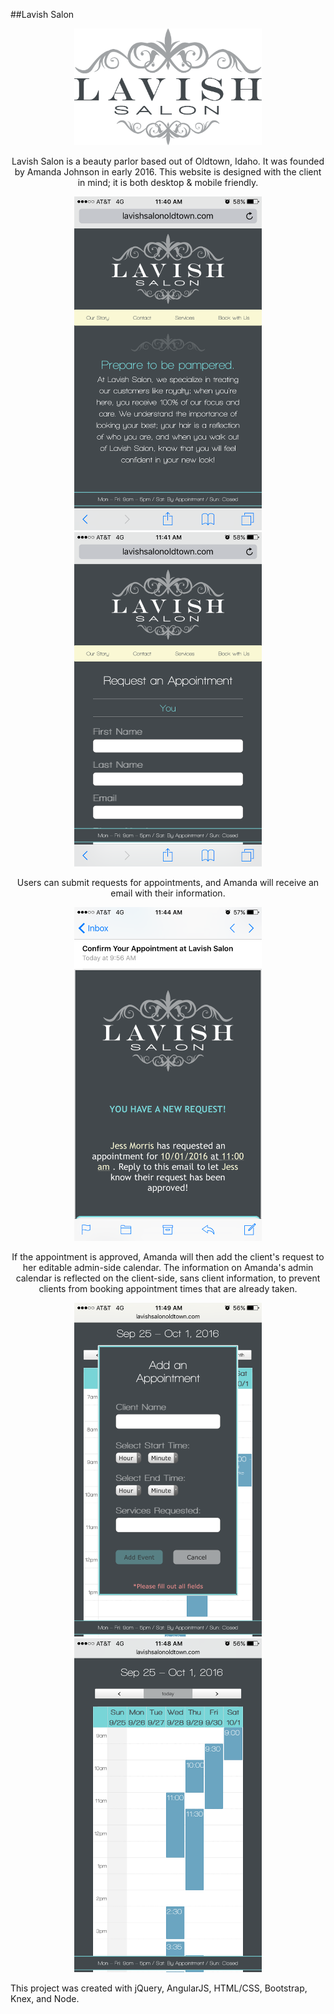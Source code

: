 ##Lavish Salon

<p align="center">
  <img src="client/images/lavish_logo_white.png" width="300">
</p>

<p align="center">
  Lavish Salon is a beauty parlor based out of Oldtown, Idaho. It was founded by Amanda Johnson in early 2016.
  This website is designed with the client in mind; it is both desktop & mobile friendly.
</p>

<p align="center">
  <img src="client/images/landing_pg.png" width="300"> <img src="client/images/book_pg.png" width="300">
</p>

<p align="center">
  Users can submit requests for appointments, and Amanda will receive an email with their information.
</p>

<p align="center">
  <img src="client/images/email.png" width="300">
</p>


<p align="center">
  If the appointment is approved, Amanda will then add the client's request to her editable admin-side calendar. The information on Amanda's admin calendar is reflected on the client-side, sans client information, to prevent clients from booking appointment times that are already taken.
</p>

<p align="center">
  <img src="client/images/adminside.png" width="300"> <img src="client/images/clientside.png" width="300">
</p>

This project was created with jQuery, AngularJS, HTML/CSS, Bootstrap, Knex, and Node.
